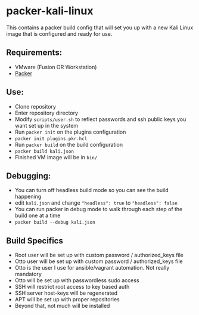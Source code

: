 # packer-kali-linux
This contains a packer build config that will set you up with a new 
Kali Linux image that is configured and ready for use.

## Requirements:
* VMware (Fusion OR Workstation)
* [Packer](https://www.packer.io/downloads.html)

## Use:
* Clone repository
* Enter repository directory
* Modify `scripts/user.sh` to reflect passwords and ssh public keys you want set up in the system
* Run `packer init` on the plugins configuration
 *  `packer init plugins.pkr.hcl`
* Run `packer build` on the build configuration
 * `packer build kali.json`
* Finished VM image will be in `bin/`

## Debugging:
* You can turn off headless build mode so you can see the build happening
 * edit `kali.json` and change `"headless": true` to `"headless": false`
* You can run packer in debug mode to walk through each step of the build one at a time
 * `packer build --debug kali.json` 

## Build Specifics
* Root user will be set up with custom password / authorized_keys file
* Otto user will be set up with custom password / authorized_keys file
 * Otto is the user I use for ansible/vagrant automation. Not really mandatory
 * Otto will be set up with passwordless sudo access
* SSH will restrict root access to key based auth
* SSH server host-keys will be regenerated
* APT will be set up with proper repositories
* Beyond that, not much will be installed
